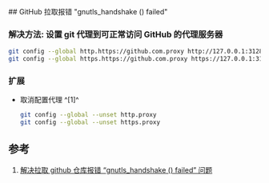 ﻿﻿## GitHub 拉取报错 "gnutls_handshake () failed"



### 解决方法: 设置 git 代理到可正常访问 GitHub 的代理服务器

```bash
git config --global http.https://github.com.proxy http://127.0.0.1:3128
git config --global https.https://github.com.proxy https://127.0.0.1:3128
```



### 扩展

- 取消配置代理 ^[1]^

  ```bash
  git config --global --unset http.proxy
  git config --global --unset https.proxy
  ```

  



## 参考
1. [解决拉取 github 仓库报错 “gnutls_handshake () failed” 问题](https://blog.frytea.com/archives/421/)
